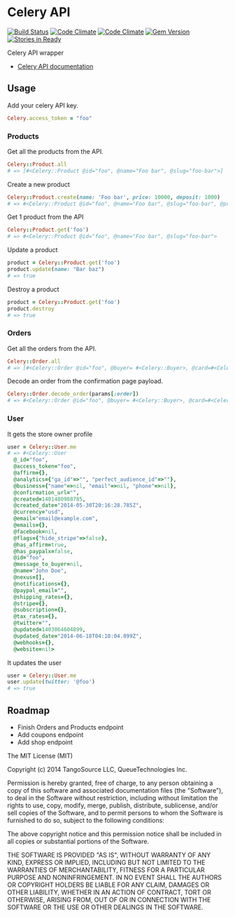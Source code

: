 # Celery API

[![Build Status](https://travis-ci.org/tangosource/celery_api.svg?branch=master)](https://travis-ci.org/tangosource/celery_api)
[![Code Climate](https://codeclimate.com/github/tangosource/celery_api.png)](https://codeclimate.com/github/tangosource/celery_api)
[![Code Climate](https://codeclimate.com/github/tangosource/celery_api/coverage.png)](https://codeclimate.com/github/tangosource/celery_api)
[![Gem Version](https://badge.fury.io/rb/celery_api.svg)](http://badge.fury.io/rb/celery_api)
[![Stories in Ready](https://badge.waffle.io/tangosource/celery_api.png?label=ready&title=Ready)](https://waffle.io/tangosource/celery_api)

Celery API wrapper


* [Celery API documentation](https://www.trycelery.com/developer)

## Usage

Add your celery API key.

``` ruby
Celery.access_token = "foo"
```

### Products

Get all the products from the API.

``` ruby
Celery::Product.all
# => [#<Celery::Product @id="foo", @name="Foo bar", @slug="foo-bar">]
```

Create a new product

``` ruby
Celery::Product.create(name: 'Foo bar', price: 10000, deposit: 1000)
# => #<Celery::Product @id="foo", @name="Foo bar", @slug="foo-bar", @price=10000>
```

Get 1 product from the API

``` ruby
Celery::Product.get('foo')
# => #<Celery::Product @id="foo", @name="Foo bar", @slug="foo-bar">
```

Update a product

``` ruby
product = Celery::Product.get('foo')
product.update(name: "Bar baz")
# => true
```

Destroy a product

``` ruby
product = Celery::Product.get('foo')
product.destroy
# => true
```

### Orders

Get all the orders from the API.

``` ruby
Celery::Order.all
# => [#<Celery::Order @id="foo", @buyer= #<Celery::Buyer>, @card=#<Celery::Card>, @name="Chocholate cake", @products= [#<Celery::Product>], @status="paid_balance", @subtotal=0, @taxes=0, @total=0>]
```

Decode an order from the confirmation page payload.

``` ruby
Celery::Order.decode_order(params[:order])
# => #<Celery::Order @id="foo", @buyer= #<Celery::Buyer>, @card=#<Celery::Card>, @name="Chocholate cake", @products= [#<Celery::Product>], @status="paid_balance", @subtotal=0, @taxes=0, @total=0>
```

### User

It gets the store owner profile

``` ruby
user = Celery::User.me
# => #<Celery::User
  @_id="foo",
  @access_token="foo",
  @affirm={},
  @analytics={"ga_id"=>"", "perfect_audience_id"=>""},
  @business={"name"=>nil, "email"=>nil, "phone"=>nil},
  @confirmation_url="",
  @created=1401480988785,
  @created_date="2014-05-30T20:16:28.785Z",
  @currency="usd",
  @email="email@example.com",
  @emails={},
  @facebook=nil,
  @flags={"hide_stripe"=>false},
  @has_affirm=true,
  @has_paypalx=false,
  @id="foo",
  @message_to_buyer=nil,
  @name="John Doe",
  @nexus=[],
  @notifications={},
  @paypal_email="",
  @shipping_rates={},
  @stripe={},
  @subscription={},
  @tax_rates={},
  @twitter="",
  @updated=1403064604899,
  @updated_date="2014-06-18T04:10:04.899Z",
  @webhooks={},
  @website=nil>
```

It updates the user

``` ruby
user = Celery::User.me
user.update(twitter: '@foo')
# => true
```

## Roadmap

* Finish Orders and Products endpoint
* Add coupons endpoint
* Add shop endpoint

The MIT License (MIT)

Copyright (c) 2014 TangoSource LLC, QueueTechnologies Inc.

Permission is hereby granted, free of charge, to any person obtaining a copy
of this software and associated documentation files (the "Software"), to deal
in the Software without restriction, including without limitation the rights
to use, copy, modify, merge, publish, distribute, sublicense, and/or sell
copies of the Software, and to permit persons to whom the Software is
furnished to do so, subject to the following conditions:

The above copyright notice and this permission notice shall be included in
all copies or substantial portions of the Software.

THE SOFTWARE IS PROVIDED "AS IS", WITHOUT WARRANTY OF ANY KIND, EXPRESS OR
IMPLIED, INCLUDING BUT NOT LIMITED TO THE WARRANTIES OF MERCHANTABILITY,
FITNESS FOR A PARTICULAR PURPOSE AND NONINFRINGEMENT. IN NO EVENT SHALL THE
AUTHORS OR COPYRIGHT HOLDERS BE LIABLE FOR ANY CLAIM, DAMAGES OR OTHER
LIABILITY, WHETHER IN AN ACTION OF CONTRACT, TORT OR OTHERWISE, ARISING FROM,
OUT OF OR IN CONNECTION WITH THE SOFTWARE OR THE USE OR OTHER DEALINGS IN
THE SOFTWARE.
